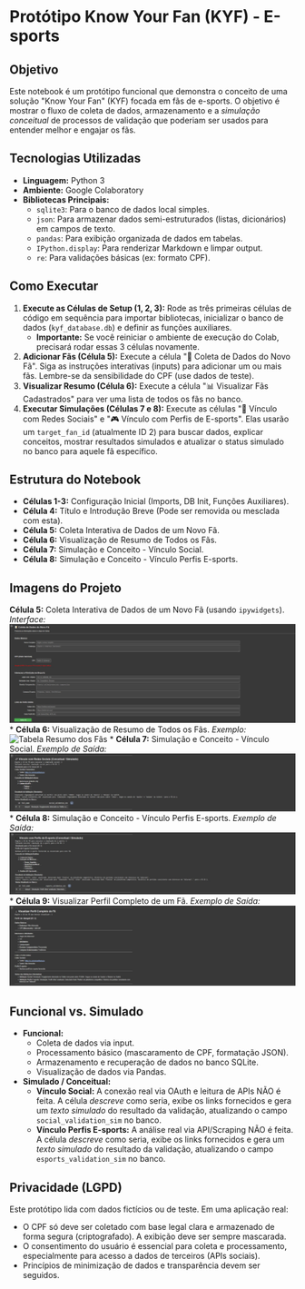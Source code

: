 # Protótipo Know Your Fan (KYF) - E-sports

## Objetivo

Este notebook é um protótipo funcional que demonstra o conceito de uma solução "Know Your Fan" (KYF) focada em fãs de e-sports. O objetivo é mostrar o fluxo de coleta de dados, armazenamento e a *simulação conceitual* de processos de validação que poderiam ser usados para entender melhor e engajar os fãs.

## Tecnologias Utilizadas

* **Linguagem:** Python 3
* **Ambiente:** Google Colaboratory
* **Bibliotecas Principais:**
    * `sqlite3`: Para o banco de dados local simples.
    * `json`: Para armazenar dados semi-estruturados (listas, dicionários) em campos de texto.
    * `pandas`: Para exibição organizada de dados em tabelas.
    * `IPython.display`: Para renderizar Markdown e limpar output.
    * `re`: Para validações básicas (ex: formato CPF).

## Como Executar

1.  **Execute as Células de Setup (1, 2, 3):** Rode as três primeiras células de código em sequência para importar bibliotecas, inicializar o banco de dados (`kyf_database.db`) e definir as funções auxiliares.
    * **Importante:** Se você reiniciar o ambiente de execução do Colab, precisará rodar essas 3 células novamente.
2.  **Adicionar Fãs (Célula 5):** Execute a célula "📝 Coleta de Dados do Novo Fã". Siga as instruções interativas (inputs) para adicionar um ou mais fãs. Lembre-se da sensibilidade do CPF (use dados de teste).
3.  **Visualizar Resumo (Célula 6):** Execute a célula "📊 Visualizar Fãs Cadastrados" para ver uma lista de todos os fãs no banco.
4.  **Executar Simulações (Células 7 e 8):** Execute as células "🔗 Vínculo com Redes Sociais" e "🎮 Vínculo com Perfis de E-sports". Elas usarão um `target_fan_id` (atualmente ID 2) para buscar dados, explicar conceitos, mostrar resultados simulados e atualizar o status simulado no banco para aquele fã específico.

## Estrutura do Notebook

* **Células 1-3:** Configuração Inicial (Imports, DB Init, Funções Auxiliares).
* **Célula 4:** Título e Introdução Breve (Pode ser removida ou mesclada com esta).
* **Célula 5:** Coleta Interativa de Dados de um Novo Fã.
* **Célula 6:** Visualização de Resumo de Todos os Fãs.
* **Célula 7:** Simulação e Conceito - Vínculo Social.
* **Célula 8:** Simulação e Conceito - Vínculo Perfis E-sports.

## Imagens do Projeto
   **Célula 5:** Coleta Interativa de Dados de um Novo Fã (usando `ipywidgets`).
  *Interface:*
  ![Formulário de Coleta de Dados](imgs/coleta_de_dados.jpg)  *
  **Célula 6:** Visualização de Resumo de Todos os Fãs.
  *Exemplo:*
  ![Tabela Resumo dos Fãs](imgs/visualizar_fãs.jpg) *
  **Célula 7:** Simulação e Conceito - Vínculo Social.
  *Exemplo de Saída:*
  ![Resultado da Simulação Social](imgs/vinculo_com_redes_sociais.jpg) *
  **Célula 8:** Simulação e Conceito - Vínculo Perfis E-sports.
  *Exemplo de Saída:*
  ![Resultado da Simulação E-sports](imgs/vinculo_com_perfil_de_esports.jpg) *
  **Célula 9:** Visualizar Perfil Completo de um Fã.
  *Exemplo de Saída:*
  ![Visualização do Perfil Completo](imgs/visualizar_perfil.jpg)

## Funcional vs. Simulado

* **Funcional:**
    * Coleta de dados via input.
    * Processamento básico (mascaramento de CPF, formatação JSON).
    * Armazenamento e recuperação de dados no banco SQLite.
    * Visualização de dados via Pandas.
* **Simulado / Conceitual:**
    * **Vínculo Social:** A conexão real via OAuth e leitura de APIs NÃO é feita. A célula *descreve* como seria, exibe os links fornecidos e gera um *texto simulado* do resultado da validação, atualizando o campo `social_validation_sim` no banco.
    * **Vínculo Perfis E-sports:** A análise real via API/Scraping NÃO é feita. A célula *descreve* como seria, exibe os links fornecidos e gera um *texto simulado* do resultado da validação, atualizando o campo `esports_validation_sim` no banco.

## Privacidade (LGPD)

Este protótipo lida com dados fictícios ou de teste. Em uma aplicação real:
* O CPF só deve ser coletado com base legal clara e armazenado de forma segura (criptografado). A exibição deve ser sempre mascarada.
* O consentimento do usuário é essencial para coleta e processamento, especialmente para acesso a dados de terceiros (APIs sociais).
* Princípios de minimização de dados e transparência devem ser seguidos.
